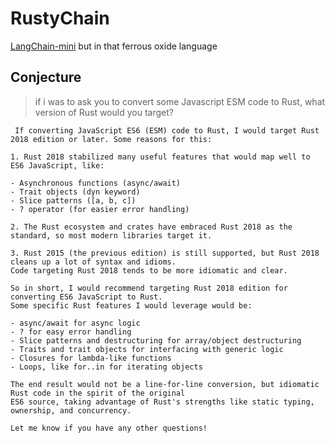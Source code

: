 # RustyChain

[LangChain-mini](https://github.com/ColinEberhardt/langchain-mini) but in that ferrous oxide language

## Conjecture

> if i was to ask you to convert some Javascript ESM code to Rust, what version of Rust would you target?

```
 If converting JavaScript ES6 (ESM) code to Rust, I would target Rust 2018 edition or later. Some reasons for this:

1. Rust 2018 stabilized many useful features that would map well to ES6 JavaScript, like:

- Asynchronous functions (async/await)
- Trait objects (dyn keyword)
- Slice patterns ([a, b, c])
- ? operator (for easier error handling)

2. The Rust ecosystem and crates have embraced Rust 2018 as the standard, so most modern libraries target it.

3. Rust 2015 (the previous edition) is still supported, but Rust 2018 cleans up a lot of syntax and idioms. 
Code targeting Rust 2018 tends to be more idiomatic and clear.

So in short, I would recommend targeting Rust 2018 edition for converting ES6 JavaScript to Rust. 
Some specific Rust features I would leverage would be:

- async/await for async logic 
- ? for easy error handling 
- Slice patterns and destructuring for array/object destructuring 
- Traits and trait objects for interfacing with generic logic
- Closures for lambda-like functions
- Loops, like for..in for iterating objects

The end result would not be a line-for-line conversion, but idiomatic Rust code in the spirit of the original 
ES6 source, taking advantage of Rust's strengths like static typing, ownership, and concurrency.

Let me know if you have any other questions!
```
